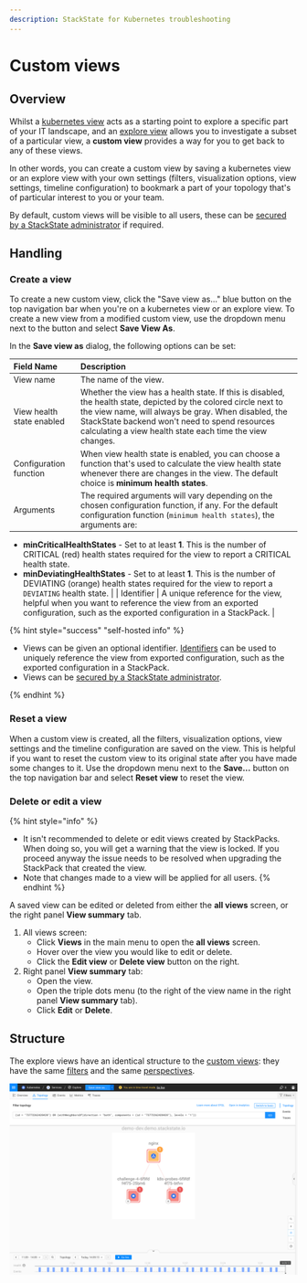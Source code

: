 ```yaml
---
description: StackState for Kubernetes troubleshooting
---
```


# Custom views

## Overview

Whilst a [kubernetes view](k8s-views.md) acts as a starting point to explore a specific part of your IT landscape, and an [explore view](k8s-explore-views) allows you to investigate a subset of a particular view, a **custom view** provides a way for you to get back to any of these views. 

In other words, you can create a custom view by saving a kubernetes view or an explore view with your own settings (filters, visualization options, view settings, timeline configuration) to bookmark a part of your topology that's of particular interest to you or your team.

By default, custom views will be visible to all users, these can be [secured by a StackState administrator](about_views.md#secure-views-with-rbac) if required. 

## Handling

### Create a view

To create a new custom view, click the "Save view as..." blue button on the top navigation bar when you're on a kubernetes view or an explore view. To create a new view from a modified custom view, use the dropdown menu next to the button and select **Save View As**.

In the **Save view as** dialog, the following options can be set:

| Field Name | Description |
| :--- | :--- |
| View name | The name of the view. |
| View health state enabled | Whether the view has a health state. If this is disabled, the health state, depicted by the colored circle next to the view name, will always be gray. When disabled, the StackState backend won't need to spend resources calculating a view health state each time the view changes. |
| Configuration function | When view health state is enabled, you can choose a function that's used to calculate the view health state whenever there are changes in the view. The default choice is **minimum health states**. |
| Arguments | The required arguments will vary depending on the chosen configuration function, if any. For the default configuration function (`minimum health states`), the arguments are:
* **minCriticalHealthStates** - Set to at least **1**. This is the number of CRITICAL \(red\) health states required for the view to report a CRITICAL health state.
* **minDeviatingHealthStates** - Set to at least **1**. This is the number of DEVIATING \(orange\) health states required for the view to report a `DEVIATING` health state. |
| Identifier | A unique reference for the view, helpful when you want to reference the view from an exported configuration, such as the exported configuration in a StackPack. |

{% hint style="success" "self-hosted info" %}

* Views can be given an optional identifier. [Identifiers](../../../configure/topology/identifiers.md) can be used to uniquely reference the view from exported configuration, such as the exported configuration in a StackPack.
* Views can be [secured by a StackState administrator](about_views.md#secure-views-with-rbac).

{% endhint %}

### Reset a view

When a custom view is created, all the filters, visualization options, view settings and the timeline configuration are saved on the view. This is helpful if you want to reset the custom view to its original state after you have made some changes to it. Use the dropdown menu next to the **Save...** button on the top navigation bar and select **Reset view** to reset the view.

### Delete or edit a view

{% hint style="info" %}
* It isn't recommended to delete or edit views created by StackPacks. When doing so, you will get a warning that the view is locked. If you proceed anyway the issue needs to be resolved when upgrading the StackPack that created the view.
* Note that changes made to a view will be applied for all users.
{% endhint %}

A saved view can be edited or deleted from either the **all views** screen, or the right panel **View summary** tab.

1. All views screen:
   * Click **Views** in the main menu to open the **all views** screen.
   * Hover over the view you would like to edit or delete.
   * Click the **Edit view** or **Delete view** button on the right.
2. Right panel **View summary** tab:
   * Open the view.
   * Open the triple dots menu (to the right of the view name in the right panel **View summary** tab).
   * Click **Edit** or **Delete**.

## Structure

The explore views have an identical structure to the [custom views](k8s-custom-views.md): they have the same [filters](k8s-view-structure.md#filters) and the same [perspectives](k8s-view-structure.md#perspectives).

![Explore views structure](../../.gitbook/assets/k8s/k8s-explore-views-structure.png)